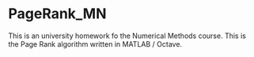 # PageRank_MN
This is an university homework fo the Numerical Methods course. This is the Page Rank algorithm written in MATLAB / Octave. 
